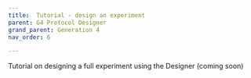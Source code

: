 ```yaml
---
title:  Tutorial - design an experiment
parent: G4 Protocol Designer
grand_parent: Generation 4
nav_order: 6

---
```


Tutorial on designing a full experiment using the Designer (coming soon)